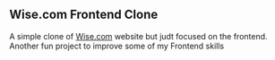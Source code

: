 ## Wise.com Frontend Clone

A simple clone of [Wise.com](https://wise.com) website but judt focused on the frontend.
Another fun project to improve some of my Frontend skills
